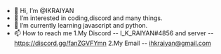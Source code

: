 - 👋 Hi, I’m @IKRAIYAN
- 👀 I’m interested in coding,discord and many things.
- 🌱 I’m currently learning javascript and python.
- 📫 How to reach me 
1.My Discord -- I_K_RAIYAN#4856 and server -- https://discord.gg/fanZGVFYmn
2.My Email -- ihkraiyan@gmail.com

<!---
IKRAIYAN/IKRAIYAN is a ✨ special ✨ repository because its `README.md` (this file) appears on your GitHub profile.
You can click the Preview link to take a look at your changes.
--->
